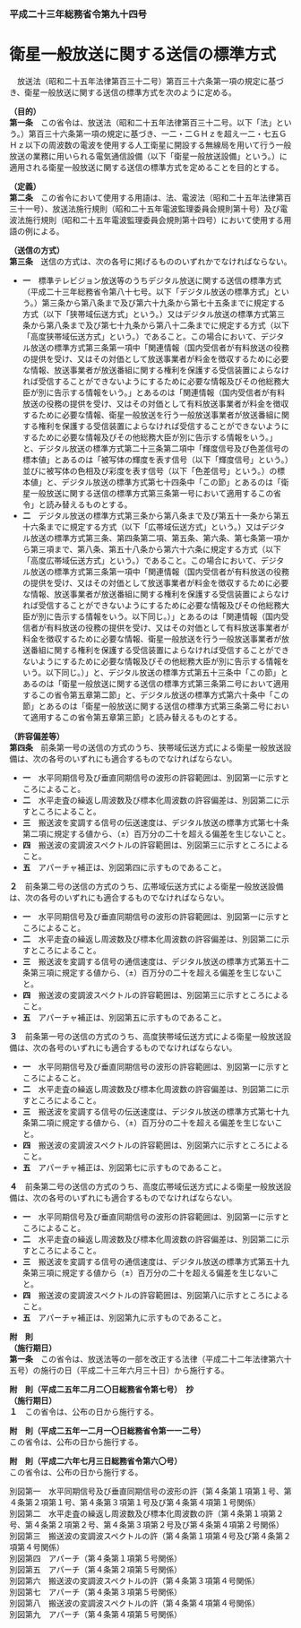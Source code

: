 ### 平成二十三年総務省令第九十四号  
# 衛星一般放送に関する送信の標準方式  
　放送法（昭和二十五年法律第百三十二号）第百三十六条第一項の規定に基づき、衛星一般放送に関する送信の標準方式を次のように定める。  
  
**（目的）**  
**第一条**　この省令は、放送法（昭和二十五年法律第百三十二号。以下「法」という。）第百三十六条第一項の規定に基づき、一二・二ＧＨｚを超え一二・七五ＧＨｚ以下の周波数の電波を使用する人工衛星に開設する無線局を用いて行う一般放送の業務に用いられる電気通信設備（以下「衛星一般放送設備」という。）に適用される衛星一般放送に関する送信の標準方式を定めることを目的とする。  
  
**（定義）**  
**第二条**　この省令において使用する用語は、法、電波法（昭和二十五年法律第百三十一号）、放送法施行規則（昭和二十五年電波監理委員会規則第十号）及び電波法施行規則（昭和二十五年電波監理委員会規則第十四号）において使用する用語の例による。  
  
**（送信の方式）**  
**第三条**　送信の方式は、次の各号に掲げるもののいずれかでなければならない。  
* **一**　標準テレビジョン放送等のうちデジタル放送に関する送信の標準方式（平成二十三年総務省令第八十七号。以下「デジタル放送の標準方式」という。）第三条から第八条まで及び第六十九条から第七十五条までに規定する方式（以下「狭帯域伝送方式」という。）又はデジタル放送の標準方式第三条から第八条まで及び第七十九条から第八十二条までに規定する方式（以下「高度狭帯域伝送方式」という。）であること。この場合において、デジタル放送の標準方式第三条第一項中「関連情報（国内受信者が有料放送の役務の提供を受け、又はその対価として放送事業者が料金を徴収するために必要な情報、放送事業者が放送番組に関する権利を保護する受信装置によらなければ受信することができないようにするために必要な情報及びその他総務大臣が別に告示する情報をいう。」とあるのは「関連情報（国内受信者が有料放送の役務の提供を受け、又はその対価として有料放送事業者が料金を徴収するために必要な情報、衛星一般放送を行う一般放送事業者が放送番組に関する権利を保護する受信装置によらなければ受信することができないようにするために必要な情報及びその他総務大臣が別に告示する情報をいう。」と、デジタル放送の標準方式第二十三条第二項中「輝度信号及び色差信号の標本値」とあるのは「被写体の輝度を表す信号（以下「輝度信号」という。）並びに被写体の色相及び彩度を表す信号（以下「色差信号」という。）の標本値」と、デジタル放送の標準方式第七十四条中「この節」とあるのは「衛星一般放送に関する送信の標準方式第三条第一号において適用するこの省令」と読み替えるものとする。  
* **二**　デジタル放送の標準方式第三条から第八条まで及び第五十一条から第五十六条までに規定する方式（以下「広帯域伝送方式」という。）又はデジタル放送の標準方式第三条、第四条第二項、第五条、第六条、第七条第一項から第三項まで、第八条、第五十八条から第六十六条に規定する方式（以下「高度広帯域伝送方式」という。）であること。この場合において、デジタル放送の標準方式第三条第一項中「関連情報（国内受信者が有料放送の役務の提供を受け、又はその対価として放送事業者が料金を徴収するために必要な情報、放送事業者が放送番組に関する権利を保護する受信装置によらなければ受信することができないようにするために必要な情報及びその他総務大臣が別に告示する情報をいう。以下同じ。）」とあるのは「関連情報（国内受信者が有料放送の役務の提供を受け、又はその対価として有料放送事業者が料金を徴収するために必要な情報、衛星一般放送を行う一般放送事業者が放送番組に関する権利を保護する受信装置によらなければ受信することができないようにするために必要な情報及びその他総務大臣が別に告示する情報をいう。以下同じ。）」と、デジタル放送の標準方式第五十三条中「この節」とあるのは「衛星一般放送に関する送信の標準方式第三条第二号において適用するこの省令第五章第二節」と、デジタル放送の標準方式第六十条中「この節」とあるのは「衛星一般放送に関する送信の標準方式第三条第二号において適用するこの省令第五章第三節」と読み替えるものとする。  
  
**（許容偏差等）**  
**第四条**　前条第一号の送信の方式のうち、狭帯域伝送方式による衛星一般放送設備は、次の各号のいずれにも適合するものでなければならない。  
* **一**　水平同期信号及び垂直同期信号の波形の許容範囲は、別図第一に示すところによること。  
* **二**　水平走査の繰返し周波数及び標本化周波数の許容偏差は、別図第二に示すところによること。  
* **三**　搬送波を変調する信号の伝送速度は、デジタル放送の標準方式第七十条第二項に規定する値から、（±）百万分の二十を超える偏差を生じないこと。  
* **四**　搬送波の変調波スペクトルの許容範囲は、別図第三に示すところによること。  
* **五**　アパーチャ補正は、別図第四に示すものであること。  
  
**２**　前条第二号の送信の方式のうち、広帯域伝送方式による衛星一般放送設備は、次の各号のいずれにも適合するものでなければならない。  
* **一**　水平同期信号及び垂直同期信号の波形の許容範囲は、別図第一に示すところによること。  
* **二**　水平走査の繰返し周波数及び標本化周波数の許容偏差は、別図第二に示すところによること。  
* **三**　搬送波を変調する信号の通信速度は、デジタル放送の標準方式第五十二条第三項に規定する値から、（±）百万分の二十を超える偏差を生じないこと。  
* **四**　搬送波の変調波スペクトルの許容範囲は、別図第三に示すところによること。  
* **五**　アパーチャ補正は、別図第五に示すものであること。  
  
**３**　前条第一号の送信の方式のうち、高度狭帯域伝送方式による衛星一般放送設備は、次の各号のいずれにも適合するものでなければならない。  
* **一**　水平同期信号及び垂直同期信号の波形の許容範囲は、別図第一に示すところによること。  
* **二**　水平走査の繰返し周波数及び標本化周波数の許容偏差は、別図第二に示すところによること。  
* **三**　搬送波を変調する信号の伝送速度は、デジタル放送の標準方式第七十九条第二項に規定する値から、（±）百万分の二十を超える偏差を生じないこと。  
* **四**　搬送波の変調波スペクトルの許容範囲は、別図第六に示すところによること。  
* **五**　アパーチャ補正は、別図第七に示すものであること。  
  
**４**　前条第二号の送信の方式のうち、高度広帯域伝送方式による衛星一般放送設備は、次の各号のいずれにも適合するものでなければならない。  
* **一**　水平同期信号及び垂直同期信号の波形の許容範囲は、別図第一に示すところによること。  
* **二**　水平走査の繰返し周波数及び標本化周波数の許容偏差は、別図第二に示すところによること。  
* **三**　搬送波を変調する信号の通信速度は、デジタル放送の標準方式第五十九条第三項に規定する値から（±）百万分の二十を超える偏差を生じないこと。  
* **四**　搬送波の変調波スペクトルの許容範囲は、別図第八に示すところによること。  
* **五**　アパーチャ補正は、別図第九に示すものであること。  
  
**附　則**  
**（施行期日）**  
**第一条**　この省令は、放送法等の一部を改正する法律（平成二十二年法律第六十五号）の施行の日（平成二十三年六月三十日）から施行する。  
  
**附　則（平成二五年二月二〇日総務省令第七号）　抄**  
**（施行期日）**  
**１**　この省令は、公布の日から施行する。  
  
**附　則（平成二五年一二月一〇日総務省令第一一二号）**  
この省令は、公布の日から施行する。  
  
**附　則（平成二六年七月三日総務省令第六〇号）**  
この省令は、公布の日から施行する。  
  
別図第一　水平同期信号及び垂直同期信号の波形の許（第４条第１項第１号、第４条第２項第１号、第４条第３項第１号及び第４条第４項第１号関係）  
別図第二　水平走査の繰返し周波数及び標本化周波数の許（第４条第１項第２号、第４条第２項第２号、第４条第３項第２号及び第４条第４項第２号関係）  
別図第三　搬送波の変調波スペクトルの許（第４条第１項第４号及び第４条第２項第４号関係）  
別図第四　アパーチ（第４条第１項第５号関係）  
別図第五　アパーチ（第４条第２項第５号関係）  
別図第六　搬送波の変調波スペクトルの許（第４条第３項第４号関係）  
別図第七　アパーチ（第４条第３項第５号関係）  
別図第八　搬送波の変調波スペクトルの許（第４条第４項第４号関係）  
別図第九　アパーチ（第４条第４項第５号関係）  
